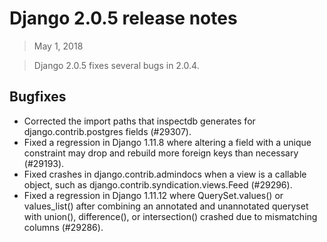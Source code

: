 # Django 2.0.5 release notes

> May 1, 2018

> Django 2.0.5 fixes several bugs in 2.0.4.

## Bugfixes

* Corrected the import paths that inspectdb generates for django.contrib.postgres fields (#29307).
* Fixed a regression in Django 1.11.8 where altering a field with a unique constraint may drop and rebuild more foreign keys than necessary (#29193).
* Fixed crashes in django.contrib.admindocs when a view is a callable object, such as django.contrib.syndication.views.Feed (#29296).
* Fixed a regression in Django 1.11.12 where QuerySet.values() or values_list() after combining an annotated and unannotated queryset with union(), difference(), or intersection() crashed due to mismatching columns (#29286).

